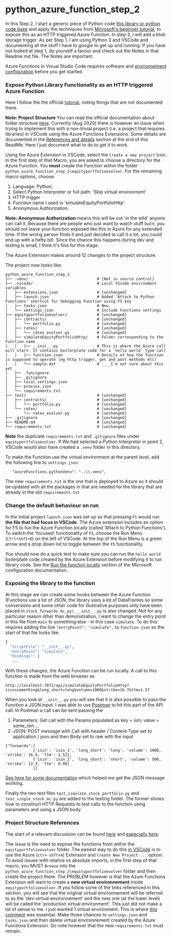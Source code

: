 # python_azure_function_step_2

In this Step 2, I start a generic piece of Python code [this library or python code base](https://github.com/sjondavey/python_azure_function_step_1) and apply the techniques from [Microsoft's beginner tutorial](https://docs.microsoft.com/en-us/azure/developer/python/tutorial-vs-code-serverless-python-01), to expose this as an HTTP triggered Azure Function. In step 3, I will add a blob storage trigger. As per Step 1, I am using Python 3 and VSCode and documenting all the stuff I have to google to get up and running. If you have not looked at step 1, do yourself a favour and check out the Notes in that Readme.md file. The Notes are important.

Azure Functions in Visual Studio Code requires software and [environnement configuration](https://docs.microsoft.com/en-us/azure/azure-functions/functions-create-first-function-vs-code?pivots=programming-language-python#configure-your-environment) before you get started.

### Expose Python Library Functionality as an HTTP triggered Azure Function
Here I follow the the official [tutorial](https://docs.microsoft.com/en-us/azure/developer/python/tutorial-vs-code-serverless-python-02), noting things that are not documented there. 

**Note: Project Structure** You can read the official documentation about folder structure [here](https://docs.microsoft.com/en-us/azure/azure-functions/functions-reference-python#folder-structure). Currently (Aug 2020) there is however an issue when trying to implement this with a non-trivial project (i.e. a project that requires libraries) in VSCode using the Azure Functions Extensions. Some details are documented in the [References and details](#project-structure-references) section at the end of this ReadMe. Here I just document what to do to get it to work.

Using the Azure Extension in VSCode, select the `Create a new project` icon. In the first step of that Macro, you are asked to choose a directory for the Azure Function. You **must** create the Function within the folder `python_azure_function_step_2\equityportfolioevolver`. For the remaining macro options, choose:
1. Language: Python;
2. Select Python Interpreter or full path: 'Skip virtual environment'
3. HTTP trigger
4. Function name I used is 'simulateEquityPortfolioHttp'
5. Anonymous Authorization.

**Note: Anonymous Authorization** means this will be out 'in the wild' anyone can call it. Because there are people who just want to watch stuff burn, you should not leave your function exposed like this in Azure for any extended time. If the wrong person finds it and just decided to call it a lot, you could end up with a hefty bill. Since the chance this happens during dev and testing is small, I think it's fine for this stage.

The Azure Extension makes around 12 changes to the project structure. 

The project now looks like:
```
python_azure_function_step_2  
├── .venv/                              # [Not in source control]  
├── .vscode/                            # Local VScode environment variables  
│   ├── extensions.json                 # [unchanged]
│   ├── launch.json                     # Added 'Attach to Python Functions' shortcut for debugging Function using F5 key
│   ├── tasks.json                      # New 
│   └── settings.json                   # Include Functions settings 
├── equityportfolioevolver/             # [unchanged]
│   ├── contracts/                      # [unchanged]
│   │   └── portfolio.py                # [unchanged]
│   ├── rates/                          # [unchanged]
│   │   └── rates_evolver.py            # [unchanged]
│   ├── simulateEquityPortfolioHttp/    # Folder corresponding to the Function name
│   │   ├── __init__.py                 # This is where the Azure call will start. It contains boilerplate code for a `hello world` type call
│   │   ├── function.json               # Details of how the function is supposed to operate (eg http trigger, get and post methods etc)
│   │   └── sample.dat                  # ____I'm not sure about this yet
|   ├── .funcignore
|   ├── .gitignore
|   ├── local.settings.json
|   ├── proxies.json
|   └── requirements.txt
├── test/                               # [unchanged]
│   ├── contracts/                      # [unchanged]
│   │   └── portfolio.py                # [unchanged]
│   └── rates/                          # [unchanged]
│       └── rates_evolver.py            # [unchanged]
├── .gitignore                          # [unchanged]
├── README.md                           # [unchanged]
└── requirements.txt                    # [unchanged]
```
**Note** the duplicate `requirements.txt` and `.gitignore` files under `equityportfolioevolver`. If We had selected a Python Interpreter in point 2, VSCode would also have created a `.venv` folder in this directory. 

To make the Function use the virtual environment at the parent level, add the following line to `settings.json`:
```
   "azureFunctions.pythonVenv": "..\\.venv",
```

The new `requirements.txt` is the one that is deployed to Azure so it should be updated with all the packages in that are needed for the library that are already in the old `requirements.txt`

### Change the default behaviour on run
In the initial project `launch.json` was set up so that pressing `F5` would run **the file that had focus in VSCode**. The Azure extension includes an option for F5 to fun the Azure Function locally (called 'Attach to Python Functions'). To switch the 'focused' functionality of `F5`, choose the Run Menu (`Ctrl+Shft+D`) on the left of VSCode. At the top of the Run Menu is a green arrow and a drop down list to toggle between the `F5` functionality. 
 
You should now do a quick test to make sure you can run the `hello world` boilerplate code created by the Azure Extension before modifying it to run library code. See the [Run the function locally](https://docs.microsoft.com/en-us/azure/azure-functions/functions-create-first-function-vs-code?pivots=programming-language-python#configure-your-environment) section of the Microsoft configuration documentation. 

### Exposing the library to the function
At this stage we can create some hooks between the Azure Function (Functions use a lot of JSON, the library uses a lot of DataFrames so some conversions and some other code for illustrative purposes only have been placed in `stock_forwards_mc.py)`. `__init__.py` is also changed. Not for any particular reason other than demonstration, I want to change the entry point in this file from `main` to something else - in this case `simulate`. To do this requires adding the line `"entryPoint": "simulate",` to `function.json` so the start of that file looks like
```python
{
  "scriptFile": "__init__.py",
  "entryPoint": "simulate",
  "bindings": [
   ...
```
With these changes, the Azure Function can be run locally. A call to this function is made from the web browser as 
```
http://localhost:7071/api/simulateEquityPortfolioHttp?isin=something&long_short=long&volume=1000&strike=16.7&ttm=1.57
```

When you look at `__init__.py` you will see that it is also possible to pass the Function a JSON input. I was able to use [Postman](https://www.postman.com) to hit this part of the API call. In Postman a call can be sent passing the 
1. Parameters: Get call with the Params populated as key = isin; value = some_isin ...
2. JSON: POST message with Call with header / Content-Type set to application / json and then Body set to raw with the input
```
{"forwards":[
            {'isin': 'isin_1', 'long_short': 'long', 'volume': 1000, 'strike': 16.4, 'ttm': 1.52},
            {'isin': 'isin_2', 'long_short': 'short', 'volume': 500, 'strike': 12.3, 'ttm': 0.98}
            ]}
```
[See here for some documentation](https://docs.microsoft.com/en-us/azure/azure-functions/functions-manually-run-non-http) which helped me get the JSON message working.

Finally the two test files `test_simulate_stock_portfolio.py` and `test_single_stock_mc.py` are added to the testing folder. The former shows how to construct HTTP Requests to test calls to the function using parameters and using a JSON body.


### Project Structure References
The start of a relevant discussion can be found [here](https://github.com/Azure/azure-functions-python-worker/issues/469) and [especially here](https://github.com/Azure/azure-functions-python-worker/issues/469#issuecomment-645164001). 

The issue is the need to expose the functions from within the `equityportfolioevolver` folder. The easiest way to do this [in VSCode](https://docs.microsoft.com/en-us/azure/developer/python/tutorial-vs-code-serverless-python-02) is to use the Azure (`ctr+-shft+A`) Extension and `Create New Project ...` option. To avoid issues with relative vs absolute imports, in the first step of that macro, you MUST `Browse` into the `python_azure_function_step_2\equityportfolioevolver` folder and then create the project there. The PROBLEM however is that the Azure Functions Extension will want to create a **new virtual environnement** inside `equityportfolioevolver`. If you follow some of the links referenced in this section, you will see that the original virtual environnement will be referred to as the 'dev-virtual environnement' and the new one (at the lower level) will be called the 'production virtual environment'. This just did not make a lot of sense to me. I just wanted 1 virtual environment. This is where [this comment](https://github.com/Azure/azure-functions-python-worker/issues/469#issuecomment-645164001) was essential. Make those chances to `settings.json` and `tasks.json` and then delete virtual environnement created by the Azure Functions Extension. Do note however that the new `requirements.txt` must remain.
